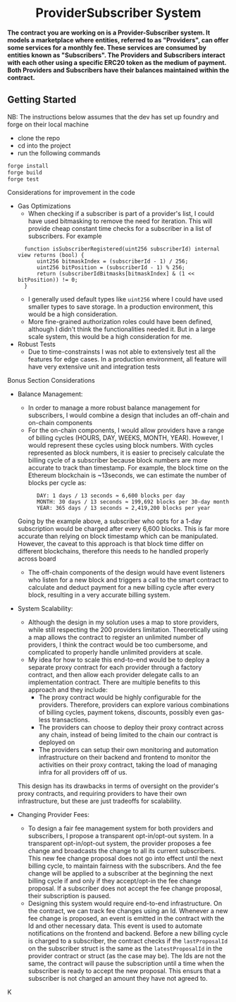 # <h1 align="center"> ProviderSubscriber System  </h1>

**The contract you are working on is a Provider-Subscriber system. It models a
marketplace where entities, referred to as "Providers", can offer some services for a
monthly fee. These services are consumed by entities known as "Subscribers". The
Providers and Subscribers interact with each other using a specific ERC20 token as
the medium of payment. Both Providers and Subscribers have their balances
maintained within the contract.**


## Getting Started
NB: The instructions below assumes that the dev has set up foundry and forge on their local machine

- clone the repo
- cd into the project
- run the following commands
```sh
forge install
forge build
forge test
```

Considerations for improvement in the code
* Gas Optimizations
  - When checking if a subscriber is part of a provider's list, I could have used bitmasking to remove the need for
  iteration. This will provide cheap constant time checks for a subscriber in a list of subscribers. For example
  ```solidity
    function isSubscriberRegistered(uint256 subscriberId) internal view returns (bool) {
        uint256 bitmaskIndex = (subscriberId - 1) / 256;
        uint256 bitPosition = (subscriberId - 1) % 256;
        return (subscriberIdBitmasks[bitmaskIndex] & (1 << bitPosition)) != 0;
    }
   ```
  - I generally used default types like `uint256` where I could have used smaller types to save storage. In a production
  environment, this would be a high consideration. 
  - More fine-grained authorization roles could have been defined, although I didn't think the functionalities needed
  it. But in a large scale system, this would be a high consideration for me. 
* Robust Tests
  * Due to time-constrainsts I was not able to extensively test all the features for edge cases. In a production environment,
  all feature will have very extensive unit and integration tests

Bonus Section Considerations 
* Balance Management:
  * In order to manage a more robust balance management for subscribers, I would combine a design that includes 
  an off-chain and on-chain components
  * For the on-chain components, I would allow providers have a range of billing cycles (HOURS, DAY, WEEKS, MONTH, YEAR).
  However, I would represent these cycles using block numbers. With cycles represented as block numbers, it is easier
  to precisely calculate the billing cycle of a subscriber because block numbers are more accurate to track than 
  timestamp. For example, the block time on the Ethereum blockchain is ~13seconds, we can estimate the number of blocks 
  per cycle as:
  ```text
	    DAY: 1 days / 13 seconds ≈ 6,600 blocks per day
	    MONTH: 30 days / 13 seconds ≈ 199,692 blocks per 30-day month
	    YEAR: 365 days / 13 seconds ≈ 2,419,200 blocks per year
  ```
  Going by the example above, a subscriber who opts for a 1-day subscription would be charged after every 6,600 blocks.
  This is far more accurate than relying on block timestamp which can be manipulated. However, the caveat to this 
  approach is that block time differ on different blockchains, therefore this needs to he handled properly across board
  * The off-chain components of the design would have event listeners who listen for a new block and triggers a call
  to the smart contract to calculate and deduct payment for a new billing cycle after every block, resulting in a very
  accurate billing system.
* System Scalability:
  * Although the design in my solution uses a map to store providers, while still respecting the 200 providers 
  limitation. Theoretically using a map allows the contract to register an unlimited number of providers, I think the
  contract would be too cumbersome, and complicated to properly handle unlimited providers at scale.
  * My idea for how to scale this end-to-end would be to deploy a separate proxy contract for each provider through a 
  factory contract, and then allow each provider delegate calls to an implementation contract. There are multiple 
  benefits to this approach and they include:
    * The proxy contract would be highly configurable for the providers. Therefore, providers can explore various 
    combinations of billing cycles, payment tokens, discounts, possibly even gas-less transactions.
    * The providers can choose to deploy their proxy contract across any chain, instead of being limited to the chain
    our contract is deployed on
    * The providers can setup their own monitoring and automation infrastructure on their backend and frontend to 
    monitor the activities on their proxy contract, taking the load of managing infra for all providers off of us.
    
  This design has its drawbacks in terms of oversight on the provider's proxy contracts, and requiring providers to 
  have their own infrastructure, but these are just tradeoffs for scalability.
* Changing Provider Fees:
  * To design a fair fee management system for both providers and subscribers, I propose a transparent opt-in/opt-out
  system. In a transparent opt-in/opt-out system, the provider proposes a fee change and broadcasts the change to all 
  its current subscribers. This new fee change proposal does not go into effect until the next billing cycle, to 
  maintain fairness with the subscribers. And the fee change will be applied to a subscriber at the beginning the 
  next billing cycle if and only if they accept/opt-in the fee change proposal. If a subscriber does not accept the 
  fee change proposal, their subscription is paused. 
  * Designing this system would require end-to-end infrastructure. On the contract, we can track fee changes using an 
  Id. Whenever a new fee change is proposed, an event is emitted in the contract with the Id and other necessary data.
  This event is used to automate notifications on the frontend and backend. Before a new billing cycle is charged to a
  subscriber, the contract checks if the `lastProposalId` on the subscriber struct is the same as the `latestProposalId`
  in the provider contract or struct (as the case may be). The Ids are not the same, the contract will pause the 
  subscription until a time when the subscriber is ready to accept the new proposal. This ensurs that a subscriber is 
  not charged an amount they have not agreed to. 
  
K
